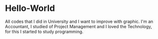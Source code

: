 # Hello-World
All codes that I did in University and I want to improve with graphic.
I'm an Accountant, I studied of Project Management and I loved the Technology, for this I started to study programming.
